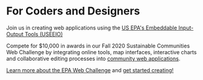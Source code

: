 # For Coders and Designers 

Join us in creating web applications using the [US EPA's Embeddable Input-Output Tools (USEEIO)](../../io/charts)

Compete for $10,000 in awards in our Fall 2020 Sustainable Communities Web Challenge by integrating online tools, map interfaces, interactive charts and collaborative editing processes into [community&nbsp;web&nbsp;applications](../../io/projects/).  

<a href="../../community/challenge/" target="_parent">Learn more about the EPA Web Challenge</a> and 
<a href="../../community/start/" target="_parent">get started creating!</a>
<br>

